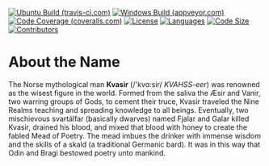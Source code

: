 ﻿[![Ubuntu Build (travis-ci.com)](https://img.shields.io/travis/com/justin-millman/Kvasir?label=Ubuntu%20Build&logo=ubuntu)](https://travis-ci.com/justin-millman/Kvasir)
[![Windows Build (appveyor.com)](https://img.shields.io/appveyor/build/justin-millman/Kvasir/master?label=Windows%20Build&logo=windows)](https://ci.appveyor.com/project/justin-millman/kvasir)
[![Code Coverage (coveralls.com)](https://img.shields.io/coveralls/github/justin-millman/Kvasir/master)](https://coveralls.io/github/justin-millman/Kvasir)
[![License](https://img.shields.io/github/license/justin-millman/Kvasir)](https://github.com/justin-millman/Kvasir/blob/master/LICENSE.txt)
[![Languages](https://img.shields.io/github/languages/count/justin-millman/Kvasir?color=blueviolet)](https://github.com/justin-millman/Kvasir)
[![Code Size](https://img.shields.io/github/languages/code-size/justin-millman/Kvasir)](https://github.com/justin-millman/Kvasir)
[![Contributors](https://img.shields.io/github/contributors/justin-millman/Kvasir?color=brightgreen)](https://github.com/justin-millman/Kvasir)

# About the Name
The Norse mythological man **Kvasir** (/'kvɑ:sir/ *KVAHSS-eer*) was renowned as the wisest figure in the world. Formed
from the saliva the Æsir and Vanir, two warring groups of Gods, to cement their truce, Kvasir traveled the Nine Realms
teaching and spreading knowledge to all beings. Eventually, two mischievous svartálfar (basically dwarves) named Fjalar
and Galar killed Kvasir, drained his blood, and mixed that blood with honey to create the fabled Mead of Poetry. The
mead imbues the drinker with immense wisdom and the skills of a skald (a traditional Germanic bard). It was in this way
that Odin and Bragi bestowed poetry unto mankind.